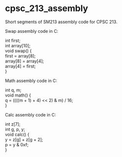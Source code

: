# cpsc_213_assembly
Short segments of SM213 assembly code for CPSC 213.

Swap assembly code in C: 

int first;  
int array[10];  
void swap() {  
    first = array[8];  
    array[8] = array[4];  
    array[4] = first;  
}  

Math assembly code in C:  

int q, m;  
void math() {  
    q = ((((m + 1) + 4) << 2) & m) / 16;  
}  

Calc assembly code in C:  

int z[7];  
int g, p, y;  
void calc() {  
    y = z[g] + z[g + 2];  
    p = y & 0xf;  
}  
